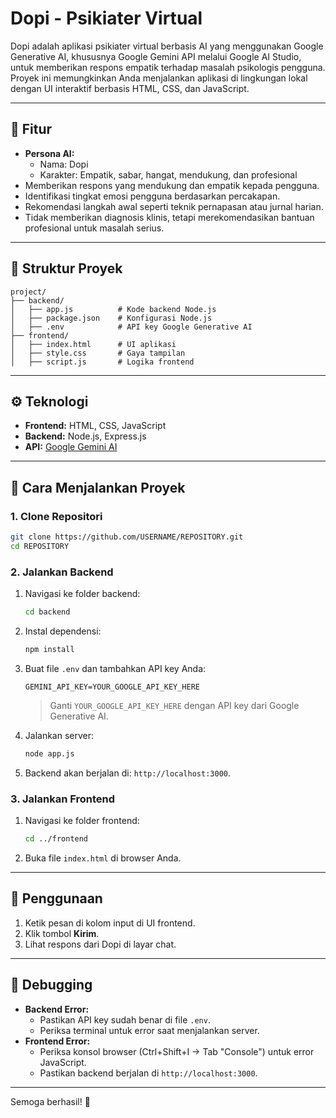 # Dopi - Psikiater Virtual

Dopi adalah aplikasi psikiater virtual berbasis AI yang menggunakan Google Generative AI, khususnya Google Gemini API melalui Google AI Studio, untuk memberikan respons empatik terhadap masalah psikologis pengguna. Proyek ini memungkinkan Anda menjalankan aplikasi di lingkungan lokal dengan UI interaktif berbasis HTML, CSS, dan JavaScript.

---

## 🎯 Fitur

- **Persona AI:**
  - Nama: Dopi
  - Karakter: Empatik, sabar, hangat, mendukung, dan profesional
- Memberikan respons yang mendukung dan empatik kepada pengguna.
- Identifikasi tingkat emosi pengguna berdasarkan percakapan.
- Rekomendasi langkah awal seperti teknik pernapasan atau jurnal harian.
- Tidak memberikan diagnosis klinis, tetapi merekomendasikan bantuan profesional untuk masalah serius.

---

## 📂 Struktur Proyek

```
project/
├── backend/
│   ├── app.js          # Kode backend Node.js
│   ├── package.json    # Konfigurasi Node.js
│   ├── .env            # API key Google Generative AI
├── frontend/
│   ├── index.html      # UI aplikasi
│   ├── style.css       # Gaya tampilan
│   ├── script.js       # Logika frontend
```

---

## ⚙️ Teknologi

- **Frontend:** HTML, CSS, JavaScript
- **Backend:** Node.js, Express.js
- **API:** [Google Gemini AI]([https://developers.google.com/generative-ai](https://aistudio.google.com/prompts/new_chat))

---

## 🚀 Cara Menjalankan Proyek

### 1. Clone Repositori

```bash
git clone https://github.com/USERNAME/REPOSITORY.git
cd REPOSITORY
```

### 2. Jalankan Backend

1. Navigasi ke folder backend:
   ```bash
   cd backend
   ```
2. Instal dependensi:
   ```bash
   npm install
   ```
3. Buat file `.env` dan tambahkan API key Anda:
   ```env
   GEMINI_API_KEY=YOUR_GOOGLE_API_KEY_HERE
   ```
   > Ganti `YOUR_GOOGLE_API_KEY_HERE` dengan API key dari Google Generative AI.
4. Jalankan server:
   ```bash
   node app.js
   ```
5. Backend akan berjalan di: `http://localhost:3000`.

### 3. Jalankan Frontend

1. Navigasi ke folder frontend:
   ```bash
   cd ../frontend
   ```
2. Buka file `index.html` di browser Anda.

---

## 📌 Penggunaan

1. Ketik pesan di kolom input di UI frontend.
2. Klik tombol **Kirim**.
3. Lihat respons dari Dopi di layar chat.

---

## 🔧 Debugging

- **Backend Error:**
  - Pastikan API key sudah benar di file `.env`.
  - Periksa terminal untuk error saat menjalankan server.
- **Frontend Error:**
  - Periksa konsol browser (Ctrl+Shift+I → Tab "Console") untuk error JavaScript.
  - Pastikan backend berjalan di `http://localhost:3000`.

---

Semoga berhasil! 🚀
